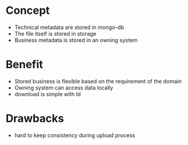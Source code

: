 # Concept
- Technical metadata are stored in mongo-db
- The file itself is stored in storage
- Business metadata is stored in an owning system

# Benefit
- Stored business is flexible based on the requirement of the domain
- Owning system can access data locally
- download is simple with Id

# Drawbacks
- hard to keep consistency during upload process

